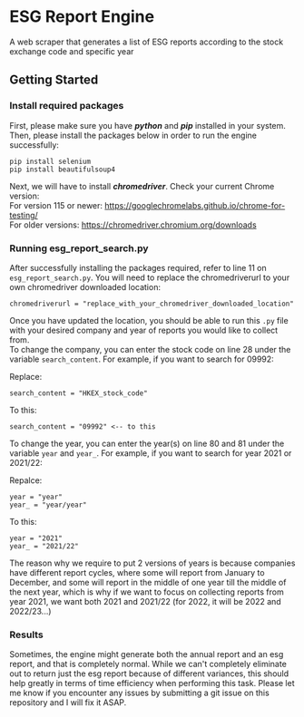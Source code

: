 # ESG Report Engine
A web scraper that generates a list of ESG reports according to the stock exchange code and specific year

## Getting Started
### Install required packages
First, please make sure you have ***python*** and ***pip*** installed in your system. Then, please install the packages below in order to run the engine successfully:
```
pip install selenium
pip install beautifulsoup4
```
Next, we will have to install ***chromedriver***. Check your current Chrome version:<br>
For version 115 or newer: https://googlechromelabs.github.io/chrome-for-testing/ <br>
For older versions: https://chromedriver.chromium.org/downloads

### Running esg_report_search.py
After successfully installing the packages required, refer to line 11 on `esg_report_search.py`. You will need to replace the chromedriverurl to your own chromedriver downloaded location:
```
chromedriverurl = "replace_with_your_chromedriver_downloaded_location"
```
Once you have updated the location, you should be able to run this `.py` file with your desired company and year of reports you would like to collect from. <br>
To change the company, you can enter the stock code on line 28 under the variable `search_content`. For example, if you want to search for 09992: <br>

Replace:
```
search_content = "HKEX_stock_code"
```
To this:
```
search_content = "09992" <-- to this
```
To change the year, you can enter the year(s) on line 80 and 81 under the variable `year` and `year_`. For example, if you want to search for year 2021 or 2021/22: <br>

Repalce:
```
year = "year"
year_ = "year/year"
```
To this:
```
year = "2021"
year_ = "2021/22"
```
The reason why we require to put 2 versions of years is because companies have different report cycles, where some will report from January to December, and some will report in the middle of one year till the middle of the next year, which is why if we want to focus on collecting reports from year 2021, we want both 2021 and 2021/22 (for 2022, it will be 2022 and 2022/23...)

### Results
Sometimes, the engine might generate both the annual report and an esg report, and that is completely normal. While we can't completely eliminate out to return just the esg report because of different variances, this should help greatly in terms of time efficiency when performing this task. Please let me know if you encounter any issues by submitting a git issue on this repository and I will fix it ASAP.
